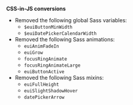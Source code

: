 **CSS-in-JS conversions**

- Removed the following global Sass variables:
  - `$euiButtonMinWidth`
  - `$euiDatePickerCalendarWidth`
- Removed the following Sass animations:
  - `euiAnimFadeIn`
  - `euiGrow`
  - `focusRingAnimate`
  - `focusRingAnimateLarge`
  - `euiButtonActive`
- Removed the following Sass mixins:
  - `euiFullHeight`
  - `euiSlightShadowHover`
  - `datePickerArrow`
